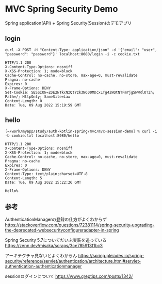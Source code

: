 # MVC Spring Security Demo

Spring application(API) + Spring Security(Session)のデモアプリ

## login

```
curl -X POST -H "Content-Type: application/json" -d '{"email": "user", "password": "password"}' localhost:8080/login -i -c cookie.txt

HTTP/1.1 200 
X-Content-Type-Options: nosniff
X-XSS-Protection: 1; mode=block
Cache-Control: no-cache, no-store, max-age=0, must-revalidate
Pragma: no-cache
Expires: 0
X-Frame-Options: DENY
Set-Cookie: SESSION=ZDE2NTkxNzQtYzk3NC00MDcxLTg4ZWQtNTFmYjg5NWRlOTZh; Path=/; HttpOnly; SameSite=Lax
Content-Length: 0
Date: Tue, 09 Aug 2022 15:19:59 GMT
```

## hello

```
[~/work/myapp/study/auth-kotlin-spring/mvc/mvc-session-demo] % curl -i -b cookie.txt localhost:8080/hello                                                                                           

HTTP/1.1 200 
X-Content-Type-Options: nosniff
X-XSS-Protection: 1; mode=block
Cache-Control: no-cache, no-store, max-age=0, must-revalidate
Pragma: no-cache
Expires: 0
X-Frame-Options: DENY
Content-Type: text/plain;charset=UTF-8
Content-Length: 5
Date: Tue, 09 Aug 2022 15:22:26 GMT

Hello%    
```

## 参考

AuthenticationManagerの登録の仕方がよくわからず
https://stackoverflow.com/questions/72381114/spring-security-upgrading-the-deprecated-websecurityconfigureradapter-in-spring

Spring Security 5.7についてだいぶ実装を追っている
https://zenn.dev/misaka/scraps/3ce785913f1bc3

アーキテクチャ見ないとよくわからん
https://spring.pleiades.io/spring-security/reference/servlet/authentication/architecture.html#servlet-authentication-authenticationmanager

sessionログインについて
https://www.greptips.com/posts/1342/